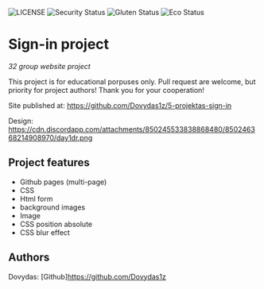 ![LICENSE](https://img.shields.io/badge/license-MIT-blue.svg?style=flat-square)
![Security Status](https://img.shields.io/security-headers?label=Security&url=https%3A%2F%2Fgithub.com&style=flat-square)
![Gluten Status](https://img.shields.io/badge/Gluten-Free-green.svg)
![Eco Status](https://img.shields.io/badge/ECO-Friendly-green.svg)

# Sign-in project

_32 group website project_

This project is for educational porpuses only. Pull request are welcome, but priority for project authors! Thank you for your cooperation!

Site published at: https://github.com/Dovydas1z/5-projektas-sign-in

Design: https://cdn.discordapp.com/attachments/850245533838868480/850246368214908970/day1dr.png

## Project features

- Github pages (multi-page)
- CSS
- Html form
- background images
- Image
- CSS position absolute
- CSS blur effect

## Authors

Dovydas: [Github]https://github.com/Dovydas1z